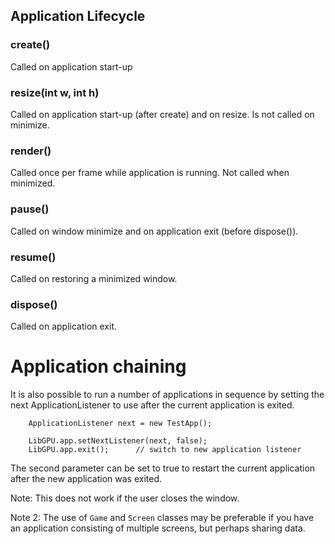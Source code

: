 
## Application Lifecycle


### create()
Called on application start-up    

### resize(int w, int h)
Called on application start-up (after create) and on resize.
Is not called on minimize.

### render()
Called once per frame while application is running.
Not called when minimized.

### pause() 
Called on window minimize and on application exit (before dispose()).

### resume()
Called on restoring a minimized window.

### dispose()
Called on application exit.



# Application chaining

It is also possible to run a number of applications in sequence by setting the next ApplicationListener to use after
the current application is exited.

        ApplicationListener next = new TestApp();

        LibGPU.app.setNextListener(next, false);
        LibGPU.app.exit();      // switch to new application listener

The second parameter can be set to true to restart the current application after the new application was exited. 


Note: This does not work if the user closes the window.

Note 2: The use of `Game` and `Screen` classes may be preferable if you have an application consisting of multiple screens, but perhaps sharing data.